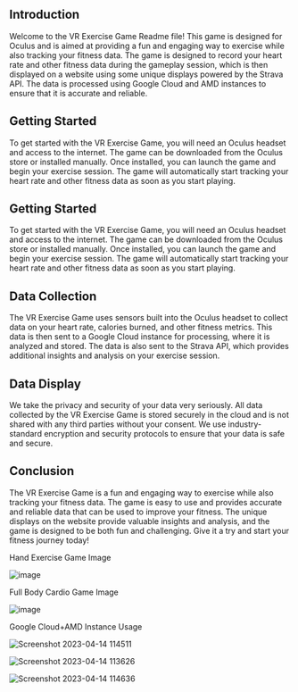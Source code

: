 
## Introduction
Welcome to the VR Exercise Game Readme file! This game is designed for Oculus and is aimed at providing a fun and engaging way to exercise while also tracking your fitness data. The game is designed to record your heart rate and other fitness data during the gameplay session, which is then displayed on a website using some unique displays powered by the Strava API. The data is processed using Google Cloud and AMD instances to ensure that it is accurate and reliable.
## Getting Started
To get started with the VR Exercise Game, you will need an Oculus headset and access to the internet. The game can be downloaded from the Oculus store or installed manually. Once installed, you can launch the game and begin your exercise session. The game will automatically start tracking your heart rate and other fitness data as soon as you start playing.
## Getting Started
To get started with the VR Exercise Game, you will need an Oculus headset and access to the internet. The game can be downloaded from the Oculus store or installed manually. Once installed, you can launch the game and begin your exercise session. The game will automatically start tracking your heart rate and other fitness data as soon as you start playing.
## Data Collection
The VR Exercise Game uses sensors built into the Oculus headset to collect data on your heart rate, calories burned, and other fitness metrics. This data is then sent to a Google Cloud instance for processing, where it is analyzed and stored. The data is also sent to the Strava API, which provides additional insights and analysis on your exercise session.
## Data Display
We take the privacy and security of your data very seriously. All data collected by the VR Exercise Game is stored securely in the cloud and is not shared with any third parties without your consent. We use industry-standard encryption and security protocols to ensure that your data is safe and secure.
## Conclusion
The VR Exercise Game is a fun and engaging way to exercise while also tracking your fitness data. The game is easy to use and provides accurate and reliable data that can be used to improve your fitness. The unique displays on the website provide valuable insights and analysis, and the game is designed to be both fun and challenging. Give it a try and start your fitness journey today!

Hand Exercise Game Image


![image](https://user-images.githubusercontent.com/83156880/232253604-d6caaf17-c8d8-4ce2-bc2e-82598d62936d.png)

Full Body Cardio Game Image 

![image](https://user-images.githubusercontent.com/83156880/232253663-513b3d97-db51-4ad9-ab8c-070386539006.png)


Google Cloud+AMD Instance Usage 

![Screenshot 2023-04-14 114511](https://user-images.githubusercontent.com/83156880/232253897-9fca9dc9-cc39-4b16-98bb-e5f4d491782a.png)

![Screenshot 2023-04-14 113626](https://user-images.githubusercontent.com/83156880/232253909-027d6493-4791-44ac-b587-795c2c4e42a7.png)

![Screenshot 2023-04-14 114636](https://user-images.githubusercontent.com/83156880/232253927-4fc1d7cd-2826-4320-9d4e-6f8998e51462.png)




